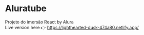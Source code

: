 # Aluratube <br>
Projeto do imersão React by Alura<br>
Live version here 👉 https://lighthearted-dusk-474a80.netlify.app/
